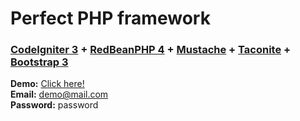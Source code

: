 # Perfect PHP framework
<h3><a href="http://www.codeigniter.com/" target="_blank">CodeIgniter 3</a> + <a href="http://www.redbeanphp.com/" target="_blank">RedBeanPHP
                4</a> + <a href="https://mustache.github.io/" target="_blank">Mustache</a> + <a
                    href="http://taconite.sourceforge.net/jquery/actions.html" target="_blank">Taconite</a> + <a
                    href="http://getbootstrap.com/" target="_blank">Bootstrap 3</a></h3>

<b>Demo:</b> <a href="http://www.dev.newday-media.com/" target="_blank">Click here!</a><br>
<b>Email:</b> demo@mail.com<br>
<b>Password:</b> password<br>

